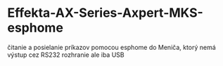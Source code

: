 # Effekta-AX-Series-Axpert-MKS-esphome
čitanie a posielanie príkazov pomocou esphome do Meniča, ktorý nemá výstup cez RS232 rozhranie ale iba USB
